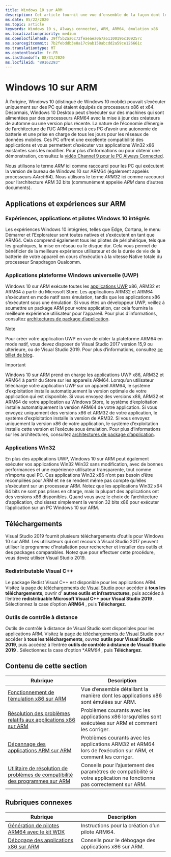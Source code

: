 ```yaml
---
title: Windows 10 sur ARM
description: Cet article fournit une vue d’ensemble de la façon dont les expériences et les applications s’exécutent sur ARM, les limitations, et où vous pouvez accéder pour en savoir plus.
ms.date: 05/22/2020
ms.topic: article
keywords: Windows 10 s, Always connected, ARM, ARM64, émulation x86
ms.localizationpriority: medium
ms.openlocfilehash: 39ff5b2aa6c72feaeaea0a7a61100196c109257c
ms.sourcegitcommit: 7b2febddb3e8a17c9ab158abcdd2a59ce126661c
ms.translationtype: MT
ms.contentlocale: fr-FR
ms.lasthandoff: 08/31/2020
ms.locfileid: "89162293"
---
```

# <a name="windows-10-on-arm"></a>Windows 10 sur ARM
À l’origine, Windows 10 (distingué de Windows 10 mobile) pouvait s’exécuter uniquement sur des PC qui étaient équipés de processeurs x86 et x64. Désormais, Windows 10 Desktop peut s’exécuter sur des machines qui sont alimentées par des processeurs ARM64 avec la mise à jour des créateurs de automne ou une version plus récente. La nature de l’économie d’énergie de l’architecture de l’UC ARM permet à ces PC d’avoir une autonomie de batterie et une prise en charge de tous les jours pour les réseaux de données mobiles. Ces PC offrent une excellente compatibilité des applications et vous permettent d’exécuter vos applications Win32 x86 existantes sans les modifier. Pour plus d’informations ou pour obtenir une démonstration, consultez la [vidéo Channel 9 pour le PC Always Connected](https://channel9.msdn.com/Events/Build/2017/P4171).

Nous utilisons le terme *ARM* ici comme raccourci pour les PC qui exécutent la version de bureau de Windows 10 sur ARM64 (également appelés processeurs *AArch64*).  Nous utilisons le terme *ARM32* ici comme raccourci pour l’architecture ARM 32 bits (communément appelée *ARM* dans d’autres documents).

## <a name="apps-and-experiences-on-arm"></a>Applications et expériences sur ARM

### <a name="built-in-windows-10-experiences-apps-and-drivers"></a>Expériences, applications et pilotes Windows 10 intégrés
Les expériences Windows 10 intégrées, telles que Edge, Cortana, le menu Démarrer et l’Explorateur sont toutes natives et s’exécutent en tant que ARM64. Cela comprend également tous les pilotes de périphérique, tels que les graphiques, la mise en réseau ou le disque dur. Cela vous permet de bénéficier de la meilleure expérience utilisateur et de la durée de vie de la batterie de votre appareil en cours d’exécution à la vitesse Native totale du processeur Snapdragon Qualcomm.

### <a name="universal-windows-platform-uwp-apps"></a>Applications plateforme Windows universelle (UWP)
Windows 10 sur ARM exécute toutes les [applications UWP](../get-started/universal-application-platform-guide.md) x86, ARM32 et ARM64 à partir du Microsoft Store. Les applications ARM32 et ARM64 s’exécutent en mode natif sans émulation, tandis que les applications x86 s’exécutent sous une émulation. Si vous êtes un développeur UWP, veillez à soumettre un package ARM pour votre application, car cela fournira la meilleure expérience utilisateur pour l’appareil. Pour plus d’informations, consultez [architectures de package d’application](/windows/msix/package/device-architecture).

>[!NOTE]
> Pour créer votre application UWP en vue de cibler la plateforme ARM64 en mode natif, vous devez disposer de Visual Studio 2017 version 15,9 ou ultérieure, ou de Visual Studio 2019. Pour plus d’informations, consultez [ce billet de blog](https://blogs.windows.com/buildingapps/2018/11/15/official-support-for-windows-10-on-arm-development).


>[!IMPORTANT]
> Windows 10 sur ARM prend en charge les applications UWP x86, ARM32 et ARM64 à partir du Store sur les appareils ARM64. Lorsqu’un utilisateur télécharge votre application UWP sur un appareil ARM64, le système d’exploitation installe automatiquement la version optimale de votre application qui est disponible. Si vous envoyez des versions x86, ARM32 et ARM64 de votre application au Windows Store, le système d’exploitation installe automatiquement la version ARM64 de votre application. Si vous envoyez uniquement des versions x86 et ARM32 de votre application, le système d’exploitation installe la version de ARM32. Si vous envoyez uniquement la version x86 de votre application, le système d’exploitation installe cette version et l’exécute sous émulation. Pour plus d’informations sur les architectures, consultez [architectures de package d’application](/windows/msix/package/device-architecture).

### <a name="win32-apps"></a>Applications Win32
En plus des applications UWP, Windows 10 sur ARM peut également exécuter vos applications Win32 Win32 sans modification, avec de bonnes performances et une expérience utilisateur transparente, tout comme n’importe quel PC. Ces applications Win32 x86 n’ont pas besoin d’être recompilées pour ARM et ne se rendent même pas compte qu’elles s’exécutent sur un processeur ARM. Notez que les applications Win32 x64 64 bits ne sont pas prises en charge, mais la plupart des applications ont des versions x86 disponibles.  Quand vous avez le choix de l’architecture d’application, choisissez simplement la version 32 bits x86 pour exécuter l’application sur un PC Windows 10 sur ARM.

## <a name="downloads"></a>Téléchargements

Visual Studio 2019 fournit plusieurs téléchargements d’outils pour Windows 10 sur ARM. Les utilisateurs qui ont recours à Visual Studio 2017 peuvent utiliser le programme d’installation pour rechercher et installer des outils et des packages comparables. Notez que pour effectuer cette procédure, vous devez utiliser Visual Studio 2019.

### <a name="visual-c-redistributable"></a>Redistributable Visual C++

Le package Redist Visual C++ est disponible pour les applications ARM. Visitez la [page de téléchargements de Visual Studio](https://visualstudio.microsoft.com/downloads/) pour accéder à **tous les téléchargements**, ouvrir d' **autres outils et infrastructures**, puis accédez à l’entrée **redistribuable Microsoft Visual C++ pour Visual Studio 2019** . Sélectionnez la case d’option **ARM64** , puis **Téléchargez**.

### <a name="remote-tools"></a>Outils de contrôle à distance

Outils de contrôle à distance de Visual Studio sont disponibles pour les applications ARM. Visitez la [page de téléchargements de Visual Studio](https://visualstudio.microsoft.com/downloads/) pour accéder à **tous les téléchargements**, ouvrez **outils pour Visual Studio 2019**, puis accédez à l’entrée **outils de contrôle à distance de Visual Studio 2019** . Sélectionnez la case d’option **ARM64* , puis **Téléchargez**.


## <a name="in-this-section"></a>Contenu de cette section
|Rubrique | Description |
|-----|-----|
|[Fonctionnement de l’émulation x86 sur ARM](apps-on-arm-x86-emulation.md)|Vue d’ensemble détaillant la manière dont les applications x86 sont émulées sur ARM.|
|[Résolution des problèmes relatifs aux applications x86 sur ARM](apps-on-arm-troubleshooting-x86.md)|Problèmes courants avec les applications x86 lorsqu’elles sont exécutées sur ARM et comment les corriger. |
|[Dépannage des applications ARM sur ARM](apps-on-arm-troubleshooting-arm32.md)|Problèmes courants avec les applications ARM32 et ARM64 lors de l’exécution sur ARM, et comment les corriger. |
|[Utilitaire de résolution de problèmes de compatibilité des programmes sur ARM](apps-on-arm-program-compat-troubleshooter.md)|Conseils pour l’ajustement des paramètres de compatibilité si votre application ne fonctionne pas correctement sur ARM. |

## <a name="related-topics"></a>Rubriques connexes
|Rubrique | Description |
|-----|-----|
|[Génération de pilotes ARM64 avec le kit WDK](/windows-hardware/drivers/develop/building-arm64-drivers)|Instructions pour la création d’un pilote ARM64. |
| [Débogage des applications x86 sur ARM](/windows-hardware/drivers/debugger/debugging-arm64) | Conseils pour le débogage des applications x86 sur ARM. |